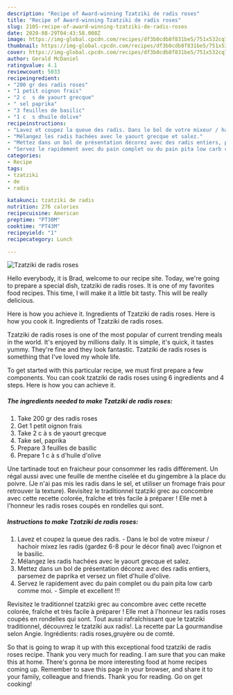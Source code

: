 ```yaml
---
description: "Recipe of Award-winning Tzatziki de radis roses"
title: "Recipe of Award-winning Tzatziki de radis roses"
slug: 2105-recipe-of-award-winning-tzatziki-de-radis-roses
date: 2020-08-29T04:43:58.008Z
image: https://img-global.cpcdn.com/recipes/df3b0cdb8f831be5/751x532cq70/tzatziki-de-radis-roses-photo-principale-de-la-recette.jpg
thumbnail: https://img-global.cpcdn.com/recipes/df3b0cdb8f831be5/751x532cq70/tzatziki-de-radis-roses-photo-principale-de-la-recette.jpg
cover: https://img-global.cpcdn.com/recipes/df3b0cdb8f831be5/751x532cq70/tzatziki-de-radis-roses-photo-principale-de-la-recette.jpg
author: Gerald McDaniel
ratingvalue: 4.1
reviewcount: 5033
recipeingredient:
- "200 gr des radis roses"
- "1 petit oignon frais"
- "2 c  s de yaourt grecque"
- " sel paprika"
- "3 feuilles de basilic"
- "1 c  s dhuile dolive"
recipeinstructions:
- "Lavez et coupez la queue des radis. Dans le bol de votre mixeur / hachoir mixez les radis (gardez 6-8 pour le décor final) avec l’oignon et le basilic."
- "Mélangez les radis hachées avec le yaourt grecque et salez."
- "Mettez dans un bol de présentation décorez avec des radis entiers, parsemez de paprika et versez un filet d&#39;huile d&#39;olive."
- "Servez le rapidement avec du pain complet ou du pain pita low carb comme moi. Simple et excellent !!!"
categories:
- Recipe
tags:
- tzatziki
- de
- radis

katakunci: tzatziki de radis 
nutrition: 276 calories
recipecuisine: American
preptime: "PT30M"
cooktime: "PT43M"
recipeyield: "1"
recipecategory: Lunch

---
```



![Tzatziki de radis roses](https://img-global.cpcdn.com/recipes/df3b0cdb8f831be5/751x532cq70/tzatziki-de-radis-roses-photo-principale-de-la-recette.jpg)

Hello everybody, it is Brad, welcome to our recipe site. Today, we're going to prepare a special dish, tzatziki de radis roses. It is one of my favorites food recipes. This time, I will make it a little bit tasty. This will be really delicious.

Here is how you achieve it. Ingredients of Tzatziki de radis roses. Here is how you cook it. Ingredients of Tzatziki de radis roses.

Tzatziki de radis roses is one of the most popular of current trending meals in the world. It's enjoyed by millions daily. It is simple, it's quick, it tastes yummy. They're fine and they look fantastic. Tzatziki de radis roses is something that I've loved my whole life.


To get started with this particular recipe, we must first prepare a few components. You can cook tzatziki de radis roses using 6 ingredients and 4 steps. Here is how you can achieve it.

<!--inarticleads1-->

##### The ingredients needed to make Tzatziki de radis roses:

1. Take 200 gr des radis roses
1. Get 1 petit oignon frais
1. Take 2 c à s de yaourt grecque
1. Take  sel, paprika
1. Prepare 3 feuilles de basilic
1. Prepare 1 c à s d&#39;huile d&#39;olive


Une tartinade tout en fraicheur pour consommer les radis différement. Un régal aussi avec une feuille de menthe ciselée et du gingembre à la place du poivre. (Je n&#39;ai pas mis les radis dans le sel, et utiliser un fromage frais pour retrouver la texture). Revisitez le traditionnel tzatziki grec au concombre avec cette recette colorée, fraîche et très facile à préparer ! Elle met à l&#39;honneur les radis roses coupés en rondelles qui sont. 

<!--inarticleads2-->

##### Instructions to make Tzatziki de radis roses:

1. Lavez et coupez la queue des radis. - Dans le bol de votre mixeur / hachoir mixez les radis (gardez 6-8 pour le décor final) avec l’oignon et le basilic.
1. Mélangez les radis hachées avec le yaourt grecque et salez.
1. Mettez dans un bol de présentation décorez avec des radis entiers, parsemez de paprika et versez un filet d&#39;huile d&#39;olive.
1. Servez le rapidement avec du pain complet ou du pain pita low carb comme moi. - Simple et excellent !!!


Revisitez le traditionnel tzatziki grec au concombre avec cette recette colorée, fraîche et très facile à préparer ! Elle met à l&#39;honneur les radis roses coupés en rondelles qui sont. Tout aussi rafraîchissant que le tzatziki traditionnel, découvrez le tzatziki aux radis!. La recette par La gourmandise selon Angie. Ingrédients: radis roses,gruyère ou de comté. 

So that is going to wrap it up with this exceptional food tzatziki de radis roses recipe. Thank you very much for reading. I am sure that you can make this at home. There's gonna be more interesting food at home recipes coming up. Remember to save this page in your browser, and share it to your family, colleague and friends. Thank you for reading. Go on get cooking!
